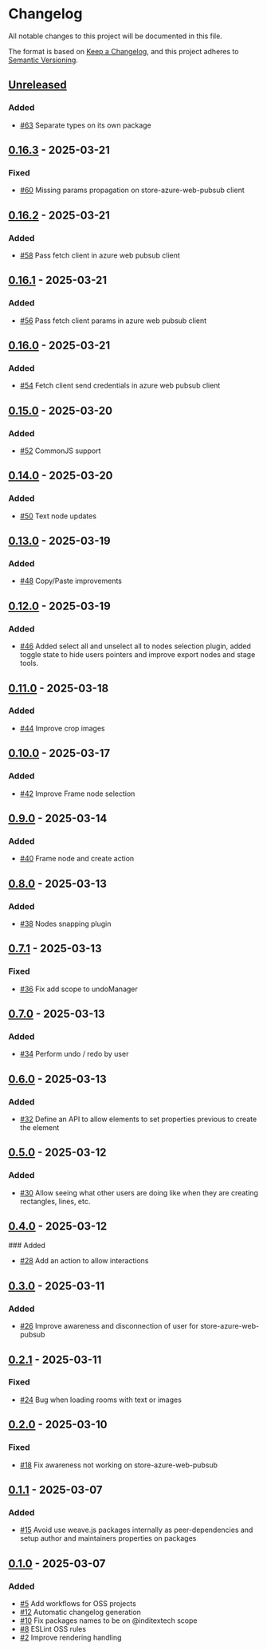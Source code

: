 # Changelog

All notable changes to this project will be documented in this file.

The format is based on [Keep a Changelog](https://keepachangelog.com/en/1.0.0/),
and this project adheres to [Semantic Versioning](https://semver.org/spec/v2.0.0.html).

## [Unreleased]

### Added

- [#63](https://github.com/InditexTech/weavejs/issues/53) Separate types on its own package

## [0.16.3] - 2025-03-21

### Fixed

- [#60](https://github.com/InditexTech/weavejs/issues/60) Missing params propagation on store-azure-web-pubsub client

## [0.16.2] - 2025-03-21

### Added

- [#58](https://github.com/InditexTech/weavejs/issues/58) Pass fetch client in azure web pubsub client

## [0.16.1] - 2025-03-21

### Added

- [#56](https://github.com/InditexTech/weavejs/issues/56) Pass fetch client params in azure web pubsub client

## [0.16.0] - 2025-03-21

### Added

- [#54](https://github.com/InditexTech/weavejs/issues/54) Fetch client send credentials in azure web pubsub client

## [0.15.0] - 2025-03-20

### Added

- [#52](https://github.com/InditexTech/weavejs/issues/52) CommonJS support

## [0.14.0] - 2025-03-20

### Added

- [#50](https://github.com/InditexTech/weavejs/issues/50) Text node updates

## [0.13.0] - 2025-03-19

### Added

- [#48](https://github.com/InditexTech/weavejs/issues/48) Copy/Paste improvements

## [0.12.0] - 2025-03-19

### Added

- [#46](https://github.com/InditexTech/weavejs/issues/46) Added select all and unselect all to nodes selection plugin, added toggle state to hide users pointers and improve export nodes and stage tools.

## [0.11.0] - 2025-03-18

### Added

- [#44](https://github.com/InditexTech/weavejs/issues/44) Improve crop images

## [0.10.0] - 2025-03-17

### Added

- [#42](https://github.com/InditexTech/weavejs/issues/42) Improve Frame node selection

## [0.9.0] - 2025-03-14

### Added

- [#40](https://github.com/InditexTech/weavejs/issues/40) Frame node and create action

## [0.8.0] - 2025-03-13

### Added

- [#38](https://github.com/InditexTech/weavejs/issues/38) Nodes snapping plugin

## [0.7.1] - 2025-03-13

### Fixed

- [#36](https://github.com/InditexTech/weavejs/issues/36) Fix add scope to undoManager

## [0.7.0] - 2025-03-13

### Added

- [#34](https://github.com/InditexTech/weavejs/issues/34) Perform undo / redo by user

## [0.6.0] - 2025-03-13

### Added

- [#32](https://github.com/InditexTech/weavejs/issues/32) Define an API to allow elements to set properties previous to create the element

## [0.5.0] - 2025-03-12

### Added

- [#30](https://github.com/InditexTech/weavejs/issues/30) Allow seeing what other users are doing like when they are creating rectangles, lines, etc.

## [0.4.0] - 2025-03-12

\### Added

- [#28](https://github.com/InditexTech/weavejs/issues/28) Add an action to allow interactions

## [0.3.0] - 2025-03-11

### Added

- [#26](https://github.com/InditexTech/weavejs/issues/26) Improve awareness and disconnection of user for store-azure-web-pubsub

## [0.2.1] - 2025-03-11

### Fixed

- [#24](https://github.com/InditexTech/weavejs/issues/24) Bug when loading rooms with text or images

## [0.2.0] - 2025-03-10

### Fixed

- [#18](https://github.com/InditexTech/weavejs/issues/18) Fix awareness not working on store-azure-web-pubsub

## [0.1.1] - 2025-03-07

### Added

- [#15](https://github.com/InditexTech/weavejs/issues/15) Avoid use weave.js packages internally as peer-dependencies and setup author and maintainers properties on packages

## [0.1.0] - 2025-03-07

### Added

- [#5](https://github.com/InditexTech/weavejs/issues/5) Add workflows for OSS projects
- [#12](https://github.com/InditexTech/weavejs/issues/12) Automatic changelog generation
- [#10](https://github.com/InditexTech/weavejs/issues/10) Fix packages names to be on @inditextech scope
- [#8](https://github.com/InditexTech/weavejs/issues/8) ESLint OSS rules
- [#2](https://github.com/InditexTech/weavejs/issues/2) Improve rendering handling

[Unreleased]: https://github.com/InditexTech/weavejs/compare/0.16.3...HEAD
[0.16.3]: https://github.com/InditexTech/weavejs/compare/0.16.2...0.16.3
[0.16.2]: https://github.com/InditexTech/weavejs/compare/0.16.1...0.16.2
[0.16.1]: https://github.com/InditexTech/weavejs/compare/0.16.0...0.16.1
[0.16.0]: https://github.com/InditexTech/weavejs/compare/0.15.0...0.16.0
[0.15.0]: https://github.com/InditexTech/weavejs/compare/0.14.0...0.15.0
[0.14.0]: https://github.com/InditexTech/weavejs/compare/0.13.0...0.14.0
[0.13.0]: https://github.com/InditexTech/weavejs/compare/0.12.0...0.13.0
[0.12.0]: https://github.com/InditexTech/weavejs/compare/0.11.0...0.12.0
[0.11.0]: https://github.com/InditexTech/weavejs/compare/0.10.0...0.11.0
[0.10.0]: https://github.com/InditexTech/weavejs/compare/0.9.0...0.10.0
[0.9.0]: https://github.com/InditexTech/weavejs/compare/0.8.0...0.9.0
[0.8.0]: https://github.com/InditexTech/weavejs/compare/0.7.1...0.8.0
[0.7.1]: https://github.com/InditexTech/weavejs/compare/0.7.0...0.7.1
[0.7.0]: https://github.com/InditexTech/weavejs/compare/0.6.0...0.7.0
[0.6.0]: https://github.com/InditexTech/weavejs/compare/0.5.0...0.6.0
[0.5.0]: https://github.com/InditexTech/weavejs/compare/0.4.0...0.5.0
[0.4.0]: https://github.com/InditexTech/weavejs/compare/0.3.0...0.4.0
[0.3.0]: https://github.com/InditexTech/weavejs/compare/0.2.1...0.3.0
[0.2.1]: https://github.com/InditexTech/weavejs/compare/0.2.0...0.2.1
[0.2.0]: https://github.com/InditexTech/weavejs/compare/0.1.1...0.2.0
[0.1.1]: https://github.com/InditexTech/weavejs/compare/0.1.0...0.1.1
[0.1.0]: https://github.com/InditexTech/weavejs/releases/tag/0.1.0
